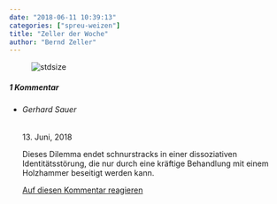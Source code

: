 ```yaml
---
date: "2018-06-11 10:39:13"
categories: ["spreu-weizen"]
title: "Zeller der Woche"
author: "Bernd Zeller"
---
```



<figure>
<img src="https://www.publicomag.com/wp-content/uploads/2018/06/Schadensdilemma-1-1320x913.jpg" alt=stdsize>
</figure>


<!--more-->
<h5 class="comments-h">
1 Kommentar </h5>
<ul class="commentlist">
<li class="comment even thread-even depth-1 clearfix" id="li-comment-3631">
<h6 class="author">Gerhard Sauer</h6> <span class="date">13. Juni, 2018</span>



Dieses Dilemma endet schnurstracks in einer dissoziativen Identitätsstörung, die nur durch eine kräftige Behandlung mit einem Holzhammer beseitigt werden kann.

<a rel="nofollow" class="comment-reply-link" href="#comment-3631" data-commentid="3631" data-postid="6994" data-belowelement="comment-3631" data-respondelement="respond" data-replyto="Antworte auf Gerhard Sauer" aria-label="Antworte auf Gerhard Sauer">Auf diesen Kommentar reagieren</a> 


</li>
</ul>
